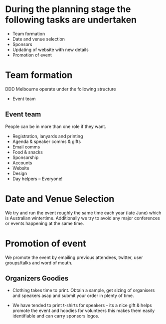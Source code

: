 # During the planning stage the following tasks are undertaken

* Team formation
* Date and venue selection
* Sponsors
* Updating of website with new details
* Promotion of event

# Team formation

DDD Melbourne operate under the following structure
* Event team

## Event team
People can be in more than one role if they want.

* Registration, lanyards and printing
* Agenda & speaker comms & gifts
* Email comms
* Food & snacks
* Sponsorship
* Accounts
* Website
* Design
* Day helpers – Everyone!

# Date and Venue Selection

We try and run the event roughly the same time each year (late June) which is Australian wintertime. Additionally we try to avoid any major conferences or events happening at the same time.

# Promotion of event

We promote the event by emailing previous attendees, twitter, user groups/talks and word of mouth.

## Organizers Goodies

- Clothing takes time to print. Obtain a sample, get sizing of organisers and speakers asap and submit your order in plenty of time.

- We have tended to print t-shirts for speakers - its a nice gift & helps promote the event and hoodies for volunteers this makes them easily identifiable and can carry sponsors logos.